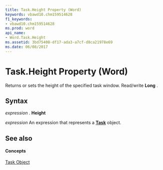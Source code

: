 ```yaml
---
title: Task.Height Property (Word)
keywords: vbawd10.chm159514628
f1_keywords:
- vbawd10.chm159514628
ms.prod: word
api_name:
- Word.Task.Height
ms.assetid: 3bd75408-df17-ada3-a7cf-d8ca21978e69
ms.date: 06/08/2017
---
```



# Task.Height Property (Word)

Returns or sets the height of the specified task window. Read/write  **Long** .


## Syntax

 _expression_ . **Height**

 _expression_ An expression that represents a **[Task](Word.Task.md)** object.


## See also


#### Concepts


[Task Object](Word.Task.md)


